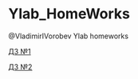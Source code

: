 # Ylab_HomeWorks
@VladimirIVorobev Ylab homeworks


[ДЗ №1](https://github.com/101422/Ylab_HomeWorks/pull/2/files)

[ДЗ №2](https://github.com/101422/Ylab_HomeWorks/pull/3/files)
